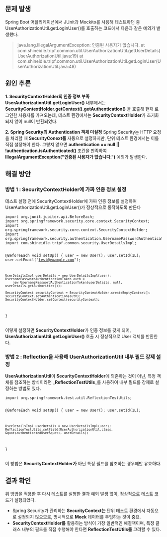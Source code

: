 <h2 id="문제-발생">문제 발생</h2>
<p>Spring Boot 어플리케이션에서 JUnit과 Mockito를 사용해 테스트하던 중 UserAuthorizationUtil.getLoginUser()를 호출하는 코드에서 다음과 같은 예외가 발생했다.</p>
<blockquote>
<p>java.lang.IllegalArgumentException: 인증된 사용자가 없습니다.
    at com.shineidle.tripf.common.util.UserAuthorizationUtil.getUserDetails(UserAuthorizationUtil.java:19)
    at com.shineidle.tripf.common.util.UserAuthorizationUtil.getLoginUser(UserAuthorizationUtil.java:48)</p>
</blockquote>
<h2 id="원인-추론">원인 추론</h2>
<p><strong>1. SecurityContextHolder의 인증 정보 부족</strong>
<strong>UserAuthorizationUtil.getLoginUser()</strong> 내부에서는 <strong>SecurityContextHolder.getContext().getAuthentication()</strong> 을 호출해 현재 로그인한 사용자를 가져오는데, 테스트 환경에서는 <strong>SecurityContextHolder</strong>가 초기화되지 않이 null이 반환되었다.</p>
<p><strong>2. Spring Security의 Authentication 객체 미설정</strong>
Spring Security는 HTTP 요청을 처리할 때 <strong>SecurityConext를</strong> 자동으로 설정하지만, 단위 테스트 환경에서는 이를 직접 설정해야 한다. 그렇지 않으면 <strong>authentication == null || !authentication.isAuthenticated()</strong> 조건을 만족하여 <strong>IllegalArgumentException(&quot;인증된 사용자가 없습니다.&quot;)</strong> 예외가 발생한다.</p>
<h2 id="해결-방안">해결 방안</h2>
<h3 id="방법-1--securitycontextholder에-가짜-인증-정보-설정">방법 1 : SecurityContextHolder에 가짜 인증 정보 설정</h3>
<p>테스트 실행 전에 SecurityContextHolder에 가짜 인증 정보를 설정하여 UserAuthorizationUtil.getLoginUser()가 정상적으로 동작하도록 만든다</p>
<pre><code class="language-java">import org.junit.jupiter.api.BeforeEach;
import org.springframework.security.core.context.SecurityContext;
import org.springframework.security.core.context.SecurityContextHolder;
import org.springframework.security.authentication.UsernamePasswordAuthenticationToken;
import com.shineidle.tripf.common.security.UserDetailsImpl;

@BeforeEach
void setUp() {
    user = new User();
    user.setId(1L);
    user.setEmail(&quot;test@example.com&quot;);

    UserDetailsImpl userDetails = new UserDetailsImpl(user);
    UsernamePasswordAuthenticationToken auth =
        new UsernamePasswordAuthenticationToken(userDetails, null, userDetails.getAuthorities());

    SecurityContext securityContext = SecurityContextHolder.createEmptyContext();
    securityContext.setAuthentication(auth);
    SecurityContextHolder.setContext(securityContext);
}</code></pre>
<p>이렇게 설정하면 <strong>SecurityContextHolder</strong>가 인증 정보를 갖게 되어, <strong>UserAuthorizationUtil.getLoginUser()</strong> 호출 시 정상적으로 User 객체를 반환한다.</p>
<h3 id="방법-2--reflection을-사용해-userauthorizationutil-내부-필드-강제-설정">방법 2 : Reflection을 사용해 UserAuthorizationUtil 내부 필드 강제 설정</h3>
<p><strong>UserAuthorizationUtil</strong>이 <strong>SecurityContextHolder</strong>에 의존하는 것이 아닌, 특정 객체를 참조하는 방식이라면 _<strong>ReflectionTestUtils</strong>_를 사용하여 내부 필드를 강제로 설정하는 방법도 있다.</p>
<pre><code class="language-java">import org.springframework.test.util.ReflectionTestUtils;

@BeforeEach
void setUp() {
    user = new User();
    user.setId(1L);

    UserDetailsImpl userDetails = new UserDetailsImpl(user);
    ReflectionTestUtils.setField(UserAuthorizationUtil.class, &quot;authenticatedUser&quot;, userDetails);
}</code></pre>
<p>이 방법은 <strong>SecurityContextHolder가</strong> 아닌 특정 필드를 참조하는 경우에만 유효하다.</p>
<h2 id="결과-확인">결과 확인</h2>
<p>위 방법을 적용한 후 다시 테스트를 실행한 결과 예외 발생 없이, 정상적으로 테스트 코드가 실행되었다.</p>
<ul>
<li>Spring Security가 관리하는 <strong>SecurityContext는</strong> 단위 테스트 환경에서 자동으로 설정되지 않으므로, 명시적으로 <strong>Mock</strong> 데이터를 주입하는 것이 중요.</li>
<li><strong>SecurityContextHolder를</strong> 활용하는 방식이 가장 일반적인 해결책이며, 특정 클래스 내부의 필드를 직접 수행해야 한다면 <strong>ReflectionTestUtils를</strong> 고려할 수 있다.</li>
</ul>